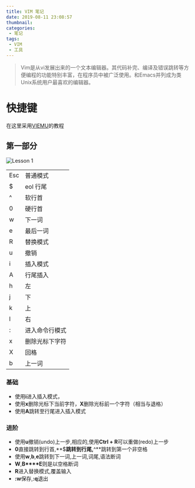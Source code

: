 ```yaml
---
title: VIM 笔记
date: 2019-08-11 23:08:57
thumbnail:
categories:
 - 笔记
tags:
 - VIM
 - 工具
---
```


> Vim是从vi发展出来的一个文本编辑器。其代码补完、编译及错误跳转等方便编程的功能特别丰富，在程序员中被广泛使用。和Emacs并列成为类Unix系统用户最喜欢的编辑器。

<!--more-->

# 快捷键

在这里采用[VIEMU](http://www.viemu.com/a_vi_vim_graphical_cheat_sheet_tutorial.html)的教程

## 第一部分

![Lesson 1](http://www.viemu.com/vi-vim-tutorial-1.gif)

|        |        |
|--------|--------|
|Esc     |普通模式  |
|$       |eol 行尾 |
|^       |软行首     |
|0       |硬行首     |
|w       |下一词     |
|e       |最后一词    |
|R       |替换模式    |
|u       |撤销      |
|i       |插入模式    |
|A       |行尾插入    |
|h       |左       |
|j       |下       |
|k       |上       |
|l       |右       |
|:       |进入命令行模式 |
|x       |删除光标下字符 |
|X       |回格      |
|b       |上一词     |

### 基础

 - 使用**i**进入插入模式，
 - 使用**x**删除光标下当前字符，**X**删除光标前一个字符（相当与退格）
 - 使用**A**跳转至行尾进入插入模式

### 进阶

 - 使用**u**撤销(undo)上一步,相应的,使用**Ctrl + R**可以重做(redo)上一步
 - **0**直接跳转到行首,**$**跳转到行尾,**^**跳转到第一个非空格
 - 使用**w**,**b**,**e**跳转到下一词,上一词,词尾,语法断词
 - **W**,**B****E**则是以空格断词 
 - **R**进入替换模式,覆盖输入
 - **:w**保存,**:q**退出
